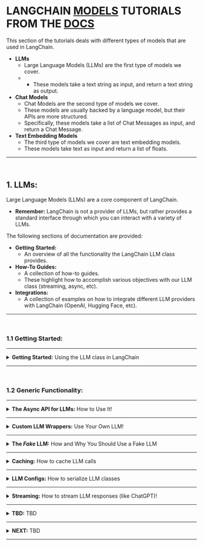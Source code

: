 <br>

# LANGCHAIN <u>MODELS</u> TUTORIALS FROM THE <a href="https://python.langchain.com/en/latest/getting_started/getting_started.html">DOCS</a>

This section of the tutorials deals with different types of models that are used in LangChain.

* **LLMs**
    * Large Language Models (LLMs) are the first type of models we cover. 
    * * These models take a text string as input, and return a text string as output.
* **Chat Models**
  * Chat Models are the second type of models we cover. 
  * These models are usually backed by a language model, but their APIs are more structured. 
  * Specifically, these models take a list of Chat Messages as input, and return a Chat Message.
* **Text Embedding Models**
  * The third type of models we cover are text embedding models. 
  * These models take text as input and return a list of floats.

---

<br>

## 1. LLMs: 

Large Language Models (LLMs) are a core component of LangChain. 
* **Remember:** LangChain is not a provider of LLMs, but rather provides a standard interface through which you can interact with a variety of LLMs.

The following sections of documentation are provided:
* **Getting Started:** 
  * An overview of all the functionality the LangChain LLM class provides.
* **How-To Guides:** 
  * A collection of how-to guides. 
  * These highlight how to accomplish various objectives with our LLM class (streaming, async, etc).
* **Integrations:** 
  * A collection of examples on how to integrate different LLM providers with LangChain (OpenAI, Hugging Face, etc).

---

<br>

### 1.1 Getting Started: 

---


<details>
<summary><b>Getting Started:</b> Using the LLM class in LangChain</summary>

This notebook goes over how to use the LLM class in LangChain.

The LLM class is a class designed for interfacing with LLMs. There are lots of LLM providers (OpenAI, Cohere, Hugging Face, etc) - this class is designed to provide a standard interface for all of them. In this part of the documentation, we will focus on generic LLM functionality. For details on working with a specific LLM wrapper, please see the examples in the How-To section.

For this notebook, we will work with an OpenAI LLM wrapper, although the functionalities highlighted are generic for all LLM types.

```python
from langchain.llms import OpenAI
llm = OpenAI(model_name="text-ada-001", n=2, best_of=2)
```

<b>Generate Text:</b> The most basic functionality an LLM has is just the ability to call it, passing in a string and getting back a string.

```python
llm("Tell me a joke")
'\n\nWhy did the chicken cross the road?\n\nTo get to the other side.'
```

<b>Generate:</b> More broadly, you can call it with a list of inputs, getting back a more complete response than just the text. This complete response includes things like multiple top responses, as well as LLM provider specific information

```python
llm_result = llm.generate(["Tell me a joke", "Tell me a poem"]*15)
len(llm_result.generations)
30
llm_result.generations[0]
[Generation(text='\n\nWhy did the chicken cross the road?\n\nTo get to the other side!'),
 Generation(text='\n\nWhy did the chicken cross the road?\n\nTo get to the other side.')]
llm_result.generations[-1]
[Generation(text="\n\nWhat if love neverspeech\n\nWhat if love never ended\n\nWhat if love was only a feeling\n\nI'll never know this love\n\nIt's not a feeling\n\nBut it's what we have for each other\n\nWe just know that love is something strong\n\nAnd we can't help but be happy\n\nWe just feel what love is for us\n\nAnd we love each other with all our heart\n\nWe just don't know how\n\nHow it will go\n\nBut we know that love is something strong\n\nAnd we'll always have each other\n\nIn our lives."),
 Generation(text='\n\nOnce upon a time\n\nThere was a love so pure and true\n\nIt lasted for centuries\n\nAnd never became stale or dry\n\nIt was moving and alive\n\nAnd the heart of the love-ick\n\nIs still beating strong and true.')]
```

You can also access provider specific information that is returned. This information is NOT standardized across providers.

```python
llm_result.llm_output
{'token_usage': {'completion_tokens': 3903,
  'total_tokens': 4023,
  'prompt_tokens': 120}}
```

<b>Number of Tokens:</b> You can also estimate how many tokens a piece of text will be in that model. This is useful because models have a context length (and cost more for more tokens), which means you need to be aware of how long the text you are passing in is.

Notice that by default the tokens are estimated using a HuggingFace tokenizer.

```python
llm.get_num_tokens("what a joke")
3
```

</details>

---

<br>

### 1.2 Generic Functionality: 

---

<details>
<summary><b>The Async API for LLMs:</b> How to Use It!</summary>

LangChain provides async support for LLMs by leveraging the 
<b><a href="https://docs.python.org/3/library/asyncio.html">asyncio</a></b> library. 
Async support is particularly useful for calling multiple LLMs concurrently, as these calls are network-bound. 

Currently, `OpenAI`, `PromptLayerOpenAI`, `ChatOpenAI`, and `Anthropic` are supported, 
but async support for other LLMs is on the roadmap.

You can use the **`agenerate`** method to call an OpenAI LLM asynchronously.

```python
import time
import asyncio

from langchain.llms import OpenAI

def generate_serially():
    llm = OpenAI(temperature=0.9)
    for _ in range(10):
        resp = llm.generate(["Hello, how are you?"])
        print(resp.generations[0][0].text)


async def async_generate(llm):
    resp = await llm.agenerate(["Hello, how are you?"])
    print(resp.generations[0][0].text)


async def generate_concurrently():
    llm = OpenAI(temperature=0.9)
    tasks = [async_generate(llm) for _ in range(10)]
    await asyncio.gather(*tasks)


s = time.perf_counter()
# If running this outside of Jupyter, use asyncio.run(generate_concurrently())
await generate_concurrently() 
elapsed = time.perf_counter() - s
print('\033[1m' + f"Concurrent executed in {elapsed:0.2f} seconds." + '\033[0m')

s = time.perf_counter()
generate_serially()
elapsed = time.perf_counter() - s
print('\033[1m' + f"Serial executed in {elapsed:0.2f} seconds." + '\033[0m')
```

Example output:

```terminal
I'm doing well, thank you. How about you?

I'm doing well, thank you. How about you?

I'm doing well, how about you?

I'm doing well, thank you. How about you?

I'm doing well, thank you. How about you?

I'm doing well, thank you. How about yourself?

I'm doing well, thank you! How about you?

I'm doing well, thank you. How about you?

I'm doing well, thank you! How about you?

I'm doing well, thank you. How about you?
Concurrent executed in 1.39 seconds.

I'm doing well, thank you. How about you?

I'm doing well, thank you. How about you?

I'm doing well, thank you. How about you?

I'm doing well, thank you. How about you?

I'm doing well, thank you. How about yourself?

I'm doing well, thanks for asking. How about you?

I'm doing well, thanks! How about you?

I'm doing well, thank you. How about you?

I'm doing well, thank you. How about yourself?

I'm doing well, thanks for asking. How about you?
Serial executed in 5.77 seconds.
```

</details>

---

<details>
<summary><b>Custom LLM Wrappers:</b> Use Your Own LLM!</summary>

You can create a custom LLM wrapper, in case you want to use your own LLM or a different wrapper 
than one that is supported in LangChain.

There is only one required thing that a custom LLM needs to implement:
* A **`_call`** method that takes in a string, some optional stop words, and returns a string

There is a second optional thing it can implement:
* An **`_identifying_params`** property that is used to help with printing of this class. 
* Should return a dictionary.

Let’s implement a very simple custom LLM that just returns the first N characters of the input.

```python
from langchain.llms.base import LLM
from typing import Optional, List, Mapping, Any
```

```python
class CustomLLM(LLM):
    
    n: int
        
    @property
    def \_llm\_type(self) \-> str:
        return "custom"
    
    def \_call(self, prompt: str, stop: Optional\[List\[str\]\] \= None) \-> str:
        if stop is not None:
            raise ValueError("stop kwargs are not permitted.")
        return prompt\[:self.n\]
    
    @property
    def \_identifying\_params(self) \-> Mapping\[str, Any\]:
        """Get the identifying parameters."""
        return {"n": self.n}
```

We can now use this as an any other LLM.

```python
llm \= CustomLLM(n\=10)
```

```python
llm("This is a foobar thing")
```

```python
'This is a '
```

We can also print the LLM and see its custom print.

```python
print(llm)
```

CustomLLM

```python
Params: {'n': 10}
```

</details>

---

<details>
<summary><b>The <i>Fake</i> LLM:</b> How and Why You Should Use a Fake LLM</summary>

We expose a fake LLM class that can be used for testing. This allows you to mock out calls to the LLM and simulate 
what would happen if the LLM responded in a certain way.

We start this with using the FakeLLM in an agent.

```python
from langchain.llms.fake import FakeListLLM
```

```python
from langchain.agents import load_tools
from langchain.agents import initialize_agent
from langchain.agents import AgentType
```

```python
tools = load_tools(["python_repl"])
```

```python
responses=[
    "Action: Python REPL\nAction Input: print(2 + 2)",
    "Final Answer: 4"
]
llm = FakeListLLM(responses=responses)
```

```python
agent = initialize_agent(tools, llm, agent=AgentType.ZERO_SHOT_REACT_DESCRIPTION, verbose=True)
```

```python
agent.run("whats 2 + 2")
```

```terminal
> Entering new AgentExecutor chain...
Action: Python REPL
Action Input: print(2 + 2)
Observation: 4

Thought:Final Answer: 4

> Finished chain.
```

```terminal
'4'
```

</details>

---

<details>
<summary><b>Caching:</b> How to cache LLM calls</summary>

This script will cover how to cache results of individual LLM calls.

**In Memory Cache**

This section demonstrates how to use an in-memory cache for LLM calls. 
* When using an in-memory cache, the results of LLM calls are stored in memory for quick retrieval.
* The first time an LLM call is made, the result will be fetched from the API and then stored in the cache. 
* Subsequent calls with the same prompt will return the cached result, significantly reducing the response time.

```python
import langchain
from langchain.llms import OpenAI
from langchain.cache import InMemoryCache
langchain.llm_cache = InMemoryCache()
```

```python
# To make the caching really obvious, lets use a slower model.
llm = OpenAI(model_name="text-davinci-002", n=2, best_of=2)
```

```python
%%time
# The first time, it is not yet in cache, so it should take longer
llm("Tell me a joke")
```

```terminal
CPU times: user 30.7 ms, sys: 18.6 ms, total: 49.3 ms
Wall time: 791 ms
```

```python
"\n\nWhy couldn't the bicycle stand up by itself? Because it was...two tired!"
```

```python
%%time
# The second time it is, so it goes faster
llm("Tell me a joke")
```

```terminal
CPU times: user 80 µs, sys: 0 ns, total: 80 µs
Wall time: 83.9 µs
```

```python
"\n\nWhy couldn't the bicycle stand up by itself? Because it was...two tired!"
```

**SQLite Cache**

This section demonstrates how to use a SQLite cache for LLM calls. 
* SQLite caching stores the results of LLM calls in an SQLite database file. 
* This allows for persistent caching, even if the program is restarted. 
* The first time an LLM call is made, the result will be fetched from the API and then stored in the cache. 
* Subsequent calls with the same prompt will return the cached result, reducing response time.

```python
!rm .langchain.db
```

```python
# We can do the same thing with a SQLite cache
from langchain.cache import SQLiteCache
langchain.llm_cache = SQLiteCache(database_path=".langchain.db")
```

```python
%%time
# The first time, it is not yet in cache, so it should take longer
llm("Tell me a joke")
```

```terminal
CPU times: user 17 ms, sys: 9.76 ms, total: 26.7 ms
Wall time: 825 ms
```

```python
'\n\nWhy did the chicken cross the road?\n\nTo get to the other side.'
```

```python
%%time
# The second time it is, so it goes faster
llm("Tell me a joke")
```

```terminal
CPU times: user 2.46 ms, sys: 1.23 ms, total: 3.7 ms
Wall time: 2.67 ms
```
    
```python
'\n\nWhy did the chicken cross the road?\n\nTo get to the other side.'
```

**Redis Cache**

This section demonstrates how to use a Redis cache for LLM calls. 
* Redis caching stores the results of LLM calls in a Redis data store. 
* This allows for distributed caching, making it useful for applications running on multiple servers. 
* The first time an LLM call is made, the result will be fetched from the API and then stored in the cache. 
* Subsequent calls with the same prompt will return the cached result, reducing response time. 
* *Note that a local Redis instance must be running to use this cache.*

```python
# We can do the same thing with a Redis cache
# (make sure your local Redis instance is running first before running this example)
from redis import Redis
from langchain.cache import RedisCache
langchain.llm_cache = RedisCache(redis_=Redis())
```

```python
%%time
# The first time, it is not yet in cache, so it should take longer
llm("Tell me a joke")
```

```python
%%time
# The second time it is, so it goes faster
llm("Tell me a joke")
```

**SQLAlchemy Cache**

This section shows how to use an SQLAlchemy Cache to cache LLM calls in any SQL database supported by SQLAlchemy. 
* This enables you to use a variety of SQL databases, including PostgreSQL, MySQL, and SQLite, for caching purposes. 
* To use this cache, you must create an appropriate database connection using SQLAlchemy's **`create_engine`** function.

```python
# You can use SQLAlchemyCache to cache with any SQL database supported by SQLAlchemy.

# from langchain.cache import SQLAlchemyCache
# from sqlalchemy import create_engine

# engine = create_engine("postgresql://postgres:postgres@localhost:5432/postgres")
# langchain.llm_cache = SQLAlchemyCache(engine)
```

**Custom SQLAlchemy Schemas**

This section demonstrates how to create a custom SQLAlchemy schema for caching LLM calls. 
* By defining your own declarative **`SQLAlchemyCache`** child class, you can customize the schema used for caching. 

This example shows how to create a full-text indexed LLM cache using PostgreSQL.

```python
# You can define your own declarative SQLAlchemyCache child class to customize the schema used for caching. For example, to support high-speed fulltext prompt indexing with Postgres, use:

from sqlalchemy import Column, Integer, String, Computed, Index, Sequence
from sqlalchemy import create_engine
from sqlalchemy.ext.declarative import declarative_base
from sqlalchemy_utils import TSVectorType
from langchain.cache import SQLAlchemyCache

Base = declarative_base()


class FulltextLLMCache(Base):  # type: ignore
    """Postgres table for fulltext-indexed LLM Cache"""

    __tablename__ = "llm_cache_fulltext"
    id = Column(Integer, Sequence('cache_id'), primary_key=True)
    prompt = Column(String, nullable=False)
    llm = Column(String, nullable=False)
    idx = Column(Integer)
    response = Column(String)
    prompt_tsv = Column(TSVectorType(), Computed("to_tsvector('english', llm || ' ' || prompt)", persisted=True))
    __table_args__ = (
        Index("idx_fulltext_prompt_tsv", prompt_tsv, postgresql_using="gin"),
    )

engine = create_engine("postgresql://postgres:postgres@localhost:5432/postgres")
langchain.llm_cache = SQLAlchemyCache(engine, FulltextLLMCache)
```

**Optional Caching**

This section demonstrates how to disable caching for specific LLMs. 
* You may want to disable caching for certain LLMs in cases where you expect the results to change frequently or when you want to save memory or storage space. 
* In this example, caching is disabled for a specific LLM, and you can see that the response time is consistent between the first and second calls.
  * NOTE: In the example below, even though global caching is enabled, we turn it off for a specific LLM

```python
llm = OpenAI(model_name="text-davinci-002", n=2, best_of=2, cache=False)
```

```python
%%time
llm("Tell me a joke")
```

```terminal
CPU times: user 5.8 ms, sys: 2.71 ms, total: 8.51 ms
Wall time: 745 ms
```

```python
'\n\nWhy did the chicken cross the road?\n\nTo get to the other side!'
```

```python
%%time
llm("Tell me a joke")
```

```terminal
CPU times: user 4.91 ms, sys: 2.64 ms, total: 7.55 ms
Wall time: 623 ms
```

```python
'\n\nTwo guys stole a calendar. They got six months each.'
```

**Optional Caching in Chains**

This section demonstrates how to disable caching for particular nodes in chains. 
* You can control caching behavior at different stages of a chain, allowing you to optimize caching for specific parts of your pipeline. In this example, caching is enabled for the map-step of a map-reduce chain but disabled for the reduce step, demonstrating how caching can be fine-tuned within a single chain.

You can also turn off caching for particular nodes in chains. 
* Because of certain interfaces, its often easier to construct the chain first, and then edit the LLM afterwards.

As an example, we will load a summarizer map-reduce chain. 
* We will cache results for the map-step, but then not freeze it for the combine step.

```python
llm = OpenAI(model_name="text-davinci-002")
no_cache_llm = OpenAI(model_name="text-davinci-002", cache=False)
```

```python
from langchain.text_splitter import CharacterTextSplitter
from langchain.chains.mapreduce import MapReduceChain

text_splitter = CharacterTextSplitter()
```

```python
with open('../../../state_of_the_union.txt') as f:
    state_of_the_union = f.read()
texts = text_splitter.split_text(state_of_the_union)
```

```python
from langchain.docstore.document import Document
docs = [Document(page_content=t) for t in texts[:3]]
from langchain.chains.summarize import load_summarize_chain
```

```python
chain = load_summarize_chain(llm, chain_type="map_reduce", reduce_llm=no_cache_llm)
```

```python
%%time
chain.run(docs)
```

```terminal
CPU times: user 452 ms, sys: 60.3 ms, total: 512 ms
Wall time: 5.09 s
```

```python
'\n\nPresident Biden is discussing the American Rescue Plan and the Bipartisan Infrastructure Law, which will create jobs and help Americans. He also talks about his vision for America, which includes investing in education and infrastructure. In response to Russian aggression in Ukraine, the United States is joining with European allies to impose sanctions and isolate Russia. American forces are being mobilized to protect NATO countries in the event that Putin decides to keep moving west. The Ukrainians are bravely fighting back, but the next few weeks will be hard for them. Putin will pay a high price for his actions in the long run. Americans should not be alarmed, as the United States is taking action to protect its interests and allies.'
```

When we run it again, we see that it runs substantially faster but the final answer is different. 
This is due to caching at the map steps, but not at the reduce step.

```python
%%time
chain.run(docs)
```

```terminal
CPU times: user 11.5 ms, sys: 4.33 ms, total: 15.8 ms
Wall time: 1.04 s
```

```python
'\n\nPresident Biden is discussing the American Rescue Plan and the Bipartisan Infrastructure Law, which will create jobs and help Americans. He also talks about his vision for America, which includes investing in education and infrastructure.'
```

</details>

---

<details>
<summary><b>LLM Configs:</b> How to serialize LLM classes</summary>

We want to know how to write and read an LLM Configuration to and from disk. 
* This is useful if you want to save the configuration for a given LLM (e.g., the provider, the temperature, etc).
* We did not write a specific tutorial for this. However, we added a helper function for both json and yaml

```python
from langchain.llms import OpenAI
from langchain.llms.loading import load_llm
```

**Loading From Disk**

LLMs can be saved on disk in two formats: 
* json
* yaml
 
No matter the extension, they are loaded in the same way.


```terminal
!cat llm.json

{
    "model_name": "text-davinci-003",
    "temperature": 0.7,
    "max_tokens": 256,
    "top_p": 1.0,
    "frequency_penalty": 0.0,
    "presence_penalty": 0.0,
    "n": 1,
    "best_of": 1,
    "request_timeout": null,
    "_type": "openai"
}
```

Load with:

```python
llm = load_llm("llm.json")
```

```terminal
!cat llm.yaml

_type: openai
best_of: 1
frequency_penalty: 0.0
max_tokens: 256
model_name: text-davinci-003
n: 1
presence_penalty: 0.0
request_timeout: null
temperature: 0.7
top_p: 1.0
```

Load with:

```python
llm = load_llm("llm.yaml")
```

**Saving To Disk**

If you want to go from a LLM in memory to a serialized version of it, you can do so easily by calling the 
**`.save method`**. 
* Again, this supports both json and yaml.

```python
llm.save("llm.json")

# OR 

llm.save("llm.yaml")
```
</details>

---

<details>
<summary><b>Streaming:</b> How to stream LLM responses (like ChatGPT)!</summary>

LangChain provides streaming support for LLMs. Currently, we only support streaming for the `OpenAI` 
and `ChatOpenAI` LLM implementation, but streaming support for other LLM implementations is on the roadmap. 
* To utilize streaming, use a [**`CallbackHandler`**](https://github.com/hwchase17/langchain/blob/master/langchain/callbacks/base.py) that implements `on_llm_new_token`. 
* In this example, we are using `StreamingStdOutCallbackHandler`.

```python
from langchain.llms import OpenAI
from langchain.chat_models import ChatOpenAI
from langchain.callbacks.base import CallbackManager
from langchain.callbacks.streaming_stdout import StreamingStdOutCallbackHandler
from langchain.schema import HumanMessage


llm = OpenAI(streaming=True, callback_manager=CallbackManager([StreamingStdOutCallbackHandler()]), verbose=True, temperature=0)
resp = llm("Write me a song about sparkling water.")
```

```text
Verse 1
I'm sippin' on sparkling water,
It's so refreshing and light,
It's the perfect way to quench my thirst
On a hot summer night.

Chorus
Sparkling water, sparkling water,
It's the best way to stay hydrated,
It's so crisp and so clean,
It's the perfect way to stay refreshed.

Verse 2
I'm sippin' on sparkling water,
It's so bubbly and bright,
It's the perfect way to cool me down
On a hot summer night.

Chorus
Sparkling water, sparkling water,
It's the best way to stay hydrated,
It's so crisp and so clean,
It's the perfect way to stay refreshed.

Verse 3
I'm sippin' on sparkling water,
It's so light and so clear,
It's the perfect way to keep me cool
On a hot summer night.

Chorus
Sparkling water, sparkling water,
It's the best way to stay hydrated,
It's so crisp and so clean,
It's the perfect way to stay refreshed.
```

We still have access to the end `LLMResult` if using `generate`. 
* However, `token_usage` is not currently supported for streaming.

```python
llm.generate(["Tell me a joke."])
```

```text
Q: What did the fish say when it hit the wall?
A: Dam!
```

```terminal
LLMResult(generations=[[Generation(text='\n\nQ: What did the fish say when it hit the wall?\nA: Dam!', generation_info={'finish_reason': None, 'logprobs': None})]], llm_output={'token_usage': {}})
```

Here’s an example with **`ChatOpenAI`**:

```python
chat = ChatOpenAI(streaming=True, callback_manager=CallbackManager([StreamingStdOutCallbackHandler()]), verbose=True, temperature=0)
resp = chat([HumanMessage(content="Write me a song about sparkling water.")])
```

```text
Verse 1:
Bubbles rising to the top
A refreshing drink that never stops
Clear and crisp, it's pure delight
A taste that's sure to excite

Chorus:
Sparkling water, oh so fine
A drink that's always on my mind
With every sip, I feel alive
Sparkling water, you're my vibe

Verse 2:
No sugar, no calories, just pure bliss
A drink that's hard to resist
It's the perfect way to quench my thirst
A drink that always comes first

Chorus:
Sparkling water, oh so fine
A drink that's always on my mind
With every sip, I feel alive
Sparkling water, you're my vibe

Bridge:
From the mountains to the sea
Sparkling water, you're the key
To a healthy life, a happy soul
A drink that makes me feel whole

Chorus:
Sparkling water, oh so fine
A drink that's always on my mind
With every sip, I feel alive
Sparkling water, you're my vibe

Outro:
Sparkling water, you're the one
A drink that's always so much fun
I'll never let you go, my friend
Sparkling
```

</details>

---

<details>
<summary><b>TBD:</b> TBD</summary>


</details>

---

<details>
<summary><b>NEXT:</b> TBD</summary>


</details>

---